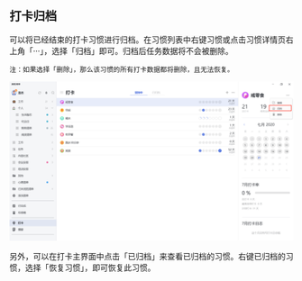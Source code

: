 ## 打卡归档

可以将已经结束的打卡习惯进行归档。在习惯列表中右键习惯或点击习惯详情页右上角「···」，选择「归档」即可。归档后任务数据将不会被删除。

`注：如果选择「删除」，那么该习惯的所有打卡数据都将删除，且无法恢复。`

![images35](../../images/pc/61.png)

另外，可以在打卡主界面中点击「已归档」来查看已归档的习惯。右键已归档的习惯，选择「恢复习惯」，即可恢复此习惯。

